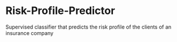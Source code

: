 # Risk-Profile-Predictor
Supervised classifier that predicts the risk profile of the clients of an insurance company
